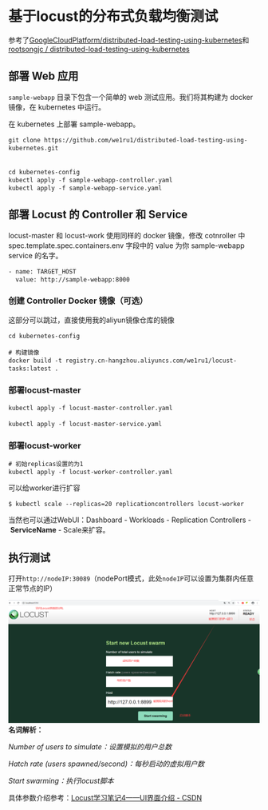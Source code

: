 # 基于locust的分布式负载均衡测试

参考了[GoogleCloudPlatform/distributed-load-testing-using-kubernetes](https://github.com/GoogleCloudPlatform/distributed-load-testing-using-kubernetes/tree/master)和[rootsongjc
/
distributed-load-testing-using-kubernetes](https://github.com/rootsongjc/distributed-load-testing-using-kubernetes/tree/master)


## 部署 Web 应用
`sample-webapp` 目录下包含一个简单的 web 测试应用。我们将其构建为 docker 镜像，在 kubernetes 中运行。

在 kubernetes 上部署 sample-webapp。

```shell
git clone https://github.com/we1ru1/distributed-load-testing-using-kubernetes.git


cd kubernetes-config
kubectl apply -f sample-webapp-controller.yaml
kubectl apply -f sample-webapp-service.yaml
```

## 部署 Locust 的 Controller 和 Service
locust-master 和 locust-work 使用同样的 docker 镜像，修改 cotnroller 中 spec.template.spec.containers.env 字段中的 value 为你 sample-webapp service 的名字。

```
- name: TARGET_HOST
  value: http://sample-webapp:8000
```
### 创建 Controller Docker 镜像（可选）
这部分可以跳过，直接使用我的aliyun镜像仓库的镜像

```
cd kubernetes-config

# 构建镜像
docker build -t registry.cn-hangzhou.aliyuncs.com/we1ru1/locust-tasks:latest .
```
### 部署locust-master
```shell
kubectl apply -f locust-master-controller.yaml

kubectl apply -f locust-master-service.yaml
```
### 部署locust-worker
```shell
# 初始replicas设置的为1
kubectl apply -f locust-worker-controller.yaml
```

可以给worker进行扩容
```shell
$ kubectl scale --replicas=20 replicationcontrollers locust-worker
```

当然也可以通过WebUI：Dashboard - Workloads - Replication Controllers - **ServiceName** - Scale来扩容。



## 执行测试
打开`http://nodeIP:30089`（nodePort模式，此处`nodeIP`可以设置为集群内任意正常节点的IP）

![locust-dashboard](images/locust-dashboard.png)
**名词解析：**

_Number of users to simulate：设置模拟的用户总数_

_Hatch rate (users spawned/second)：每秒启动的虚拟用户数_

_Start swarming：执行locust脚本_



具体参数介绍参考：[Locust学习笔记4——UI界面介绍 - CSDN](https://blog.csdn.net/liudinglong1989/article/details/106954351)
